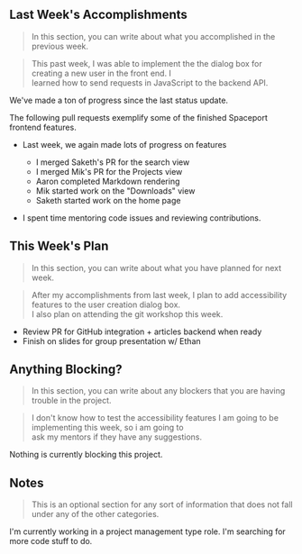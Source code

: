 ## Last Week's Accomplishments

> In this section, you can write about what you accomplished in the previous week.

> This past week, I was able to implement the the dialog box for creating a new user in the front end. I \
> learned how to send requests in JavaScript to the backend API.

We've made a ton of progress since the last status update.

The following pull requests exemplify some of the finished Spaceport frontend features.

 - Last week, we again made lots of progress on features
    - I merged Saketh's PR for the search view
    - I merged Mik's PR for the Projects view
    - Aaron completed Markdown rendering
    - Mik started work on the "Downloads" view
    - Saketh started work on the home page

 - I spent time mentoring code issues and reviewing contributions.

## This Week's Plan

> In this section, you can write about what you have planned for next week.

> After my accomplishments from last week, I plan to add accessibility features to the user creation dialog box. \
> I also plan on attending the git workshop this week.

 - Review PR for GitHub integration + articles backend when ready
 - Finish on slides for group presentation w/ Ethan

## Anything Blocking?

> In this section, you can write about any blockers that you are having trouble in the project.

> I don't know how to test the accessibility features I am going to be implementing this week, so i am going to \
> ask my mentors if they have any suggestions.

Nothing is currently blocking this project.

## Notes

> This is an optional section for any sort of information that does not fall under any of the other categories.

I'm currently working in a project management type role. I'm searching for more code stuff to do.